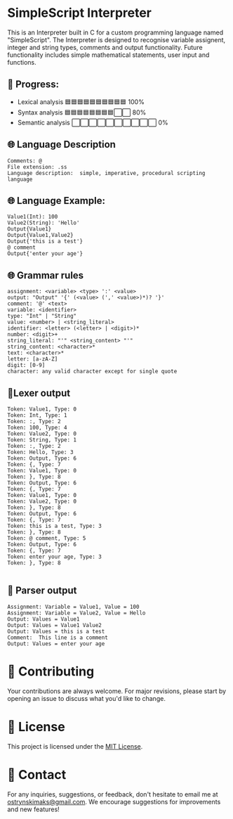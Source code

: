 # SimpleScript Interpreter

This is an Interpreter built in C for a custom programming language named "SimpleScript". The Interpreter is designed to recognise variable assignent, integer and string types, comments and output functionality. Future functionality includes simple mathematical statements, user input and functions. 

## 📌 Progress:

- Lexical analysis 🟦🟦🟦🟦🟦🟦🟦🟦🟦🟦 100%
- Syntax analysis  🟦🟦🟦🟦🟦🟦🟦🟦⬜️⬜️ 80%
- Semantic analysis ⬜️⬜️⬜️⬜️⬜️⬜️⬜️⬜️⬜️⬜️ 0%

## 🌐 Language Description 

```
Comments: @
File extension: .ss
Language description:  simple, imperative, procedural scripting language
```

## 🌐 Language Example:

```
Value1(Int): 100
Value2(String): 'Hello'
Output{Value1}
Output{Value1,Value2}
Output{'this is a test'}
@ comment
Output{'enter your age'}

```

## 🌐 Grammar rules

```
assignment: <variable> <type> ':' <value>
output: "Output" '{' (<value> (',' <value>)*)? '}'
comment: '@' <text>
variable: <identifier>
type: "Int" | "String"
value: <number> | <string_literal>
identifier: <letter> (<letter> | <digit>)*
number: <digit>+
string_literal: "'" <string_content> "'"
string_content: <character>*
text: <character>*
letter: [a-zA-Z]
digit: [0-9]
character: any valid character except for single quote
```

## 📌Lexer output

```
Token: Value1, Type: 0
Token: Int, Type: 1
Token: :, Type: 2
Token: 100, Type: 4
Token: Value2, Type: 0
Token: String, Type: 1
Token: :, Type: 2
Token: Hello, Type: 3
Token: Output, Type: 6
Token: {, Type: 7
Token: Value1, Type: 0
Token: }, Type: 8
Token: Output, Type: 6
Token: {, Type: 7
Token: Value1, Type: 0
Token: Value2, Type: 0
Token: }, Type: 8
Token: Output, Type: 6
Token: {, Type: 7
Token: this is a test, Type: 3
Token: }, Type: 8
Token: @ comment, Type: 5
Token: Output, Type: 6
Token: {, Type: 7
Token: enter your age, Type: 3
Token: }, Type: 8
 
```

## 📌 Parser output

```
Assignment: Variable = Value1, Value = 100
Assignment: Variable = Value2, Value = Hello
Output: Values = Value1 
Output: Values = Value1 Value2 
Output: Values = this is a test 
Comment:  This line is a comment
Output: Values = enter your age 
```

# 📝 Contributing
Your contributions are always welcome. For major revisions, please start by opening an issue to discuss what you'd like to change.

# 📜 License
This project is licensed under the [MIT License](https://opensource.org/licenses/MIT).

# 💼 Contact
For any inquiries, suggestions, or feedback, don't hesitate to email me at [ostrynskimaks@gmail.com](mailto:ostrynskimaks@gmail.com).
We encourage suggestions for improvements and new features!
